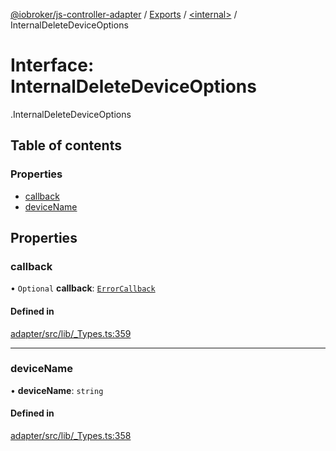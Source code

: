 [@iobroker/js-controller-adapter](../README.md) / [Exports](../modules.md) / [<internal\>](../modules/internal_.md) / InternalDeleteDeviceOptions

# Interface: InternalDeleteDeviceOptions

[<internal>](../modules/internal_.md).InternalDeleteDeviceOptions

## Table of contents

### Properties

- [callback](internal_.InternalDeleteDeviceOptions.md#callback)
- [deviceName](internal_.InternalDeleteDeviceOptions.md#devicename)

## Properties

### callback

• `Optional` **callback**: [`ErrorCallback`](../modules/internal_.md#errorcallback)

#### Defined in

[adapter/src/lib/_Types.ts:359](https://github.com/ioBroker/ioBroker.js-controller/blob/e5825648/packages/adapter/src/lib/_Types.ts#L359)

___

### deviceName

• **deviceName**: `string`

#### Defined in

[adapter/src/lib/_Types.ts:358](https://github.com/ioBroker/ioBroker.js-controller/blob/e5825648/packages/adapter/src/lib/_Types.ts#L358)
